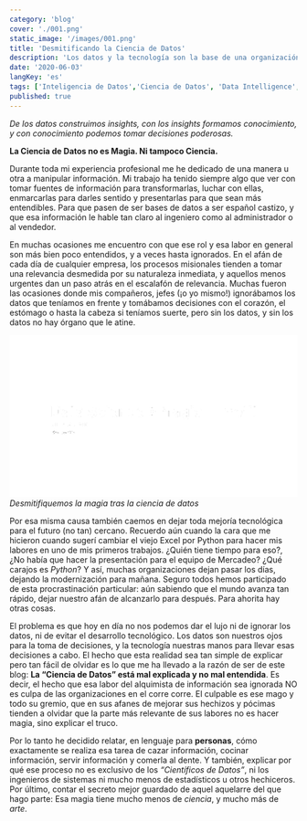 ```yaml
---
category: 'blog'
cover: './001.png'
static_image: '/images/001.png'
title: 'Desmitificando la Ciencia de Datos'
description: 'Los datos y la tecnología son la base de una organización competitiva. Entonces, ¿por qué se malentiende la Ciencia de Datos?'
date: '2020-06-03'
langKey: 'es'
tags: ['Inteligencia de Datos','Ciencia de Datos', 'Data Intelligence','Data Science']
published: true
---
```


_De los datos construimos insights, con los insights formamos conocimiento, y con conocimiento podemos tomar decisiones poderosas._

**La Ciencia de Datos no es Magia. Ni tampoco Ciencia.**

Durante toda mi experiencia profesional me he dedicado de una manera u otra a manipular información. Mi trabajo ha tenido siempre algo que ver con tomar fuentes de información para transformarlas, luchar con ellas, enmarcarlas para darles sentido y presentarlas para que sean más entendibles. Para que pasen de ser bases de datos a ser español castizo, y que esa información le hable tan claro al ingeniero como al administrador o al vendedor.

En muchas ocasiones me encuentro con que ese rol y esa labor en general son más bien poco entendidos, y a veces hasta ignorados. En el afán de cada día de cualquier empresa, los procesos misionales tienden a tomar una relevancia desmedida por su naturaleza inmediata, y aquellos menos urgentes dan un paso atrás en el escalafón de relevancia. Muchas fueron las ocasiones donde mis compañeros, jefes (¡o yo mismo!) ignorábamos los datos que teníamos en frente y tomábamos decisiones con el corazón, el estómago o hasta la cabeza si teníamos suerte, pero sin los datos, y sin los datos no hay órgano que le atine.

![Desmitifiquemos la magia tras la ciencia de datos](./001.png)*Desmitifiquemos la magia tras la ciencia de datos*

Por esa misma causa también caemos en dejar toda mejoría tecnológica para el futuro (no tan) cercano. Recuerdo aún cuando la cara que me hicieron cuando sugerí cambiar el viejo Excel por Python para hacer mis labores en uno de mis primeros trabajos. ¿Quién tiene tiempo para eso?, ¿No había que hacer la presentación para el equipo de Mercadeo? ¿Qué carajos es _Python_? Y así, muchas organizaciones dejan pasar los días, dejando la modernización para mañana. Seguro todos hemos participado de esta procrastinación particular: aún sabiendo que el mundo avanza tan rápido, dejar nuestro afán de alcanzarlo para después. Para ahorita hay otras cosas.

El problema es que hoy en día no nos podemos dar el lujo ni de ignorar los datos, ni de evitar el desarrollo tecnológico. Los datos son nuestros ojos para la toma de decisiones, y la tecnología nuestras manos para llevar esas decisiones a cabo. El hecho que esta realidad sea tan simple de explicar pero tan fácil de olvidar es lo que me ha llevado a la razón de ser de este blog: **La “Ciencia de Datos” está mal explicada y no mal entendida**. Es decir, el hecho que esa labor del alquimista de información sea ignorada NO es culpa de las organizaciones en el corre corre. El culpable es ese mago y todo su gremio, que en sus afanes de mejorar sus hechizos y pócimas tienden a olvidar que la parte más relevante de sus labores no es hacer magia, sino explicar el truco.

Por lo tanto he decidido relatar, en lenguaje para **personas**, cómo exactamente se realiza esa tarea de cazar información, cocinar información, servir información y comerla al dente. Y también, explicar por qué ese proceso no es exclusivo de los _“Científicos de Datos”_, ni los ingenieros de sistemas ni mucho menos de estadísticos u otros hechiceros. Por último, contar el secreto mejor guardado de aquel aquelarre del que hago parte: Esa magia tiene mucho menos de _ciencia_, y mucho más de _arte_.

